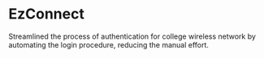 # EzConnect

Streamlined the process of authentication for college wireless network by automating the login procedure, reducing the manual effort.
